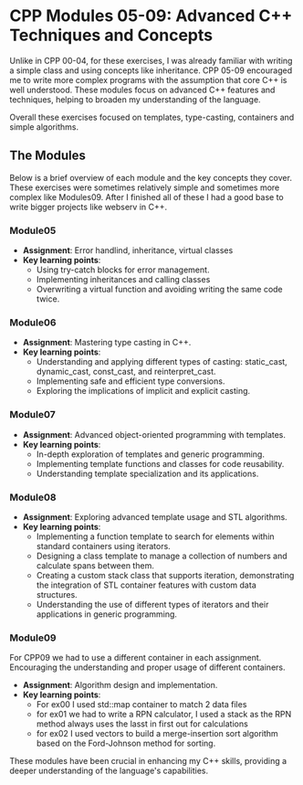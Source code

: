 # CPP Modules 05-09: Advanced C++ Techniques and Concepts

Unlike in CPP 00-04, for these exercises, I was already familiar with writing a simple class and using concepts like inheritance. CPP 05-09 encouraged me to write more complex programs with the assumption that core C++ is well understood. These modules focus on advanced C++ features and techniques, helping to broaden my understanding of the language.

Overall these exercises focused on templates, type-casting, containers and simple algorithms.

## The Modules

Below is a brief overview of each module and the key concepts they cover. These exercises were sometimes relatively simple and sometimes more complex like Modules09. After I finished all of these I had a good base to write bigger projects like webserv in C++.

### Module05

- **Assignment**: Error handlind, inheritance, virtual classes
- **Key learning points**:
  - Using try-catch blocks for error management.
  - Implementing inheritances and calling classes
  - Overwriting a virtual function and avoiding writing the same code twice.

### Module06

- **Assignment**: Mastering type casting in C++.
- **Key learning points**:
  - Understanding and applying different types of casting: static_cast, dynamic_cast, const_cast, and reinterpret_cast.
  - Implementing safe and efficient type conversions.
  - Exploring the implications of implicit and explicit casting.

### Module07

- **Assignment**: Advanced object-oriented programming with templates.
- **Key learning points**:
  - In-depth exploration of templates and generic programming.
  - Implementing template functions and classes for code reusability.
  - Understanding template specialization and its applications.

### Module08

- **Assignment**: Exploring advanced template usage and STL algorithms.
- **Key learning points**:
  - Implementing a function template to search for elements within standard containers using iterators.
  - Designing a class template to manage a collection of numbers and calculate spans between them.
  - Creating a custom stack class that supports iteration, demonstrating the integration of STL container features with custom data structures.
  - Understanding the use of different types of iterators and their applications in generic programming.

### Module09

For CPP09 we had to use a different container in each assignment. Encouraging the understanding and proper usage of different containers.

- **Assignment**: Algorithm design and implementation.
- **Key learning points**:
  - For ex00 I used std::map container to match 2 data files 
  - for ex01 we had to write a RPN calculator, I used a stack as the RPN method always uses the lasst in first out for calculations
  - for ex02 I used vectors to build a merge-insertion sort algorithm based on the Ford-Johnson method for sorting.

These modules have been crucial in enhancing my C++ skills, providing a deeper understanding of the language's capabilities.
